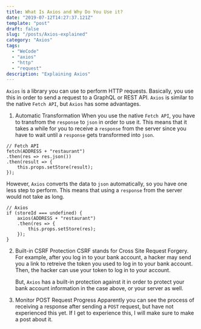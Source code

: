 ```yaml
---
title: What Is Axios and Why Do You Use it?
date: "2019-07-12T14:27:37.121Z"
template: "post"
draft: false
slug: "/posts/Axios-explained"
category: "Axios"
tags:
  - "WeCode"
  - "axios"
  - "http"
  - "request"
description: "Explaining Axios"
---
```


`Axios` is a library you can use to perform HTTP requests. Basically, you use this in order to send a request to a GraphQL or REST API. `Axios` is similar to the native `Fetch API`, but `Axios` has some advantages.

1. Automatic Transformation
   When you use the native `Fetch API`, you have to transfrom the `response` to `json` in order to use it. This means that it takes a while for you to receive a `response` from the server since you have to wait until a `response` gets transformed into `json`.

```
// Fetch API
fetch(ADDRESS + "restaurant")
.then(res => res.json())
.then(result => {
    this.props.setStore(result);
});
```

However, `Axios` converts the data to `json` automatically, so you have one less step to perform. This means that using a `response` from the server would not take as long.

```
// Axios
if (storeId === undefined) {
    axios(ADDRESS + "restaurant")
    .then(res => {
        this.props.setStore(res);
    });
}
```

2. Built-in CSRF Protection
   CSRF stands for Cross Site Request Forgery. For example, after you log in to your bank account, a hacker may send you a link to retreive the token you used to log in to your bank account. Then, the hacker can use your token to log in to your account.

   But, `Axios` has a built-in protection against it in order to protect your bank account information in the case above, or your server as well.

3. Monitor POST Request Progress
   Apparently you can see the process of receiving a response after sending a `POST` request, but have not experienced this yet. If I get to experience this, I will make sure to make a post about it.
